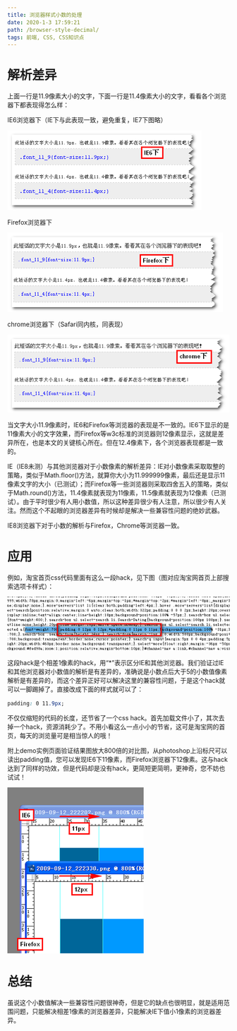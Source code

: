 ```yaml
---
title: 浏览器样式小数的处理
date: 2020-1-3 17:59:21
path: /browser-style-decimal/
tags: 前端, CSS, CSS知识点
---
```


# 解析差异

上面一行是11.9像素大小的文字，下面一行是11.4像素大小的文字，看看各个浏览器下都表现得怎么样：

IE6浏览器下（IE下与此表现一致，避免重复，IE7下图略）

![](2020-01-03-18-01-47.png)

Firefox浏览器下

![](2020-01-03-18-02-17.png)

chrome浏览器下（Safari同内核，同表现）

![](2020-01-03-18-02-36.png)

当文字大小11.9像素时，IE6和Firefox等浏览器的表现是不一致的。IE6下显示的是11像素大小的文字效果，而Firefox等w3c标准的浏览器则12像素显示，这就是差异所在，也是本文的关键核心所在。但在12.4像素下，各个浏览器表现都是一致的。

IE（IE8未测）与其他浏览器对于小数像素的解析差异：IE对小数像素采取取整的策略，类似于Math.floor()方法，就算你大小为11.999999像素，最后还是显示11像素文字的大小（已测试）；而Firefox等一些浏览器则采取四舍五入的策略，类似于Math.round()方法，11.4像素就表现为11像素，11.5像素就表现为12像素（已测试）。由于平时很少有人用小数值，所以这种差异很少有人注意，所以很少有人关注。然而这个不起眼的浏览器差异有时候却是解决一些兼容性问题的绝妙武器。

IE8浏览器下对于小数的解析与Firefox，Chrome等浏览器一致。

# 应用

例如，淘宝首页css代码里面有这么一段hack，见下图（图对应淘宝网首页上部搜索选项卡样式）：

![](2020-01-03-19-41-05.png)

这段hack是个相差1像素的hack，用“*”表示区分IE和其他浏览器。我们验证过IE和其他浏览器对小数值的解析是有差异的，准确说是小数点后大于5的小数值像素解析是有差异的，而这个差异正好可以解决这里的兼容性问题，于是这个hack就可以一脚踢掉了。直接改成下面的样式就可以了：

```css
padding: 0 11.9px;
```

不仅仅缩短的代码的长度，还节省了一个css hack。首先加载文件小了，其次去掉一个hack，资源消耗少了。不用小看这么一点小小的节省，这可是淘宝网的首页，每天的浏览量可是相当惊人的哦！

附上demo实例页面验证结果图放大800倍的对比图，从photoshop上沿标尺可以读出padding值，您可以发现IE6下11像素，而Firefox浏览器下12像素。这与hack达到了同样的功效，但是代码却是没有hack，更简短更简明，更神奇，您不妨也试试！

![](2020-01-03-19-50-40.png)

# 总结

虽说这个小数值解决一些兼容性问题很神奇，但是它的缺点也很明显，就是适用范围问题，只能解决相差1像素的浏览器差异，只能解决IE下值小1像素的浏览器差异。
